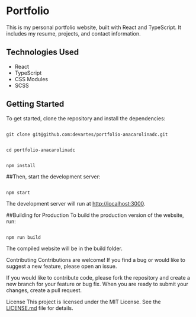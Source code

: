 # Portfolio

This is my personal portfolio website, built with React and TypeScript. It includes my resume, projects, and contact information.

## Technologies Used

- React
- TypeScript
- CSS Modules
- SCSS

## Getting Started

To get started, clone the repository and install the dependencies:


```console

git clone git@github.com:devartes/portfolio-anacarolinadc.git

```

```console

cd portfolio-anacarolinadc

```

```console

npm install

```

##Then, start the development server:

```console

npm start

```

The development server will run at [http://localhost:3000](http://localhost:3000).

##Building for Production
To build the production version of the website, run:

```console

npm run build

```
The compiled website will be in the build folder.

Contributing
Contributions are welcome! If you find a bug or would like to suggest a new feature, please open an issue.

If you would like to contribute code, please fork the repository and create a new branch for your feature or bug fix. When you are ready to submit your changes, create a pull request.

License
This project is licensed under the MIT License. See the [LICENSE.md](https://github.com/devartes/portfolio-anacarolinadc/blob/master/LICENSE) file for details.
